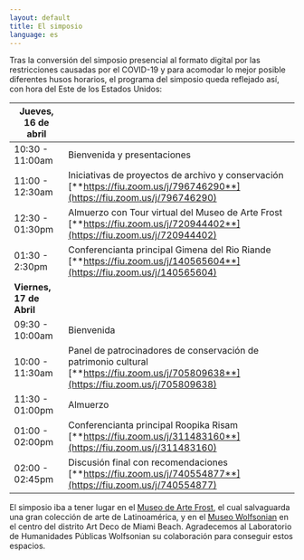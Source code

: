 ```yaml
---
layout: default
title: El simposio
language: es
---
```


Tras la conversión del simposio presencial al formato digital por las restricciones causadas por el COVID-19 y para acomodar lo mejor posible diferentes husos horarios, el programa del simposio queda reflejado así, con hora del Este de los Estados Unidos:

| Jueves, 16 de abril      |                                                              |
| ------------------------ | :----------------------------------------------------------- |
| 10:30 - 11:00am          | Bienvenida y presentaciones                                  |
| 11:00 - 12:30am          | Iniciativas de proyectos de archivo y conservación [**https://fiu.zoom.us/j/796746290**](https://fiu.zoom.us/j/796746290) |
| 12:30 - 01:30pm          | Almuerzo con Tour virtual del Museo de Arte Frost [**https://fiu.zoom.us/j/720944402**](https://fiu.zoom.us/j/720944402) |
| 01:30 - 2:30pm           | Conferencianta principal Gimena del Rio Riande [**https://fiu.zoom.us/j/140565604**](https://fiu.zoom.us/j/140565604) |
| **Viernes, 17 de Abril** |                                                              |
| 09:30 - 10:00am          | Bienvenida                                                   |
| 10:00 - 11:30am          | Panel de patrocinadores de conservación de patrimonio cultural [**https://fiu.zoom.us/j/705809638**](https://fiu.zoom.us/j/705809638) |
| 11:30 - 01:00pm          | Almuerzo                                                     |
| 01:00 - 02:00pm          | Conferencianta principal Roopika Risam [**https://fiu.zoom.us/j/311483160**](https://fiu.zoom.us/j/311483160) |
| 02:00 - 02:45pm          | Discusión final con recomendaciones [**https://fiu.zoom.us/j/740554877**](https://fiu.zoom.us/j/740554877) |

El simposio iba a tener lugar en el [Museo de Arte Frost](https://frost.fiu.edu/), el cual salvaguarda una gran colección de arte de Latinoamérica, y en el [Museo Wolfsonian](https://wolfsonian.org/) en el centro del distrito Art Deco de Miami Beach. Agradecemos al Laboratorio de Humanidades Públicas Wolfsonian su colaboración para conseguir estos espacios.